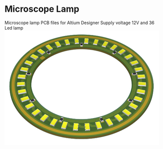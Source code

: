# Microscope Lamp
Microscope lamp PCB files for Altium Designer
Supply voltage 12V and 36 Led lamp
![alt text](https://github.com/caliskanali/microscope_lamp/blob/master/microscope_LED_TOP.JPG)
